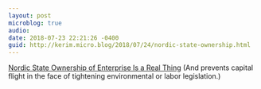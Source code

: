```yaml
---
layout: post
microblog: true
audio: 
date: 2018-07-23 22:21:26 -0400
guid: http://kerim.micro.blog/2018/07/24/nordic-state-ownership.html
---
```

[Nordic State Ownership of Enterprise Is a Real Thing](http://peoplespolicyproject.org/2018/07/22/nordic-state-ownership-of-enterprise-is-a-real-thing/) (And prevents capital flight in the face of tightening environmental or labor legislation.)
